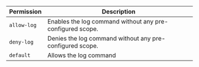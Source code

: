 | Permission | Description |
|------|-----|
|`allow-log`|Enables the log command without any pre-configured scope.|
|`deny-log`|Denies the log command without any pre-configured scope.|
|`default`|Allows the log command|
